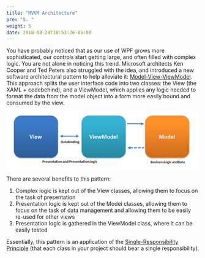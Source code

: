 ```yaml
---
title: "MVVM Architecture"
pre: "5. "
weight: 5
date: 2018-08-24T10:53:26-05:00
---
```


You have probably noticed that as our use of WPF grows more sophisticated, our controls start getting large, and often filled with complex logic.  You are not alone in noticing this trend.  Microsoft architects Ken Cooper and Ted Peters also struggled with the idea, and introduced a new software architectural pattern to help alleviate it: [Model-View-ViewModel](https://en.wikipedia.org/wiki/Model%E2%80%93view%E2%80%93viewmodel).  This approach splits the user interface code into two classes: the View (the XAML + codebehind), and a ViewModel, which applies any logic needed to format the data from the model object into a form more easily bound and consumed by the view.

![MVVM Pattern](/images/MVVMPattern.png)

There are several benefits to this pattern:

1. Complex logic is kept out of the View classes, allowing them to focus on the task of presentation
2. Presentation logic is kept out of the Model classes, allowing them to focus on the task of data management and allowing them to be easily re-used for other views
3. Presentation logic is gathered in the ViewModel class, where it can be easily tested

Essentially, this pattern is an application of the [Single-Responsibility Principle](https://en.wikipedia.org/wiki/Single-responsibility_principle) (that each class in your project should bear a single responsibility).